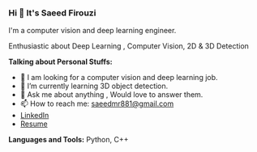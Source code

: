 ### Hi 👋 It's Saeed Firouzi 

I'm a computer vision and deep learning engineer. 

Enthusiastic about Deep Learning , Computer Vision, 2D & 3D Detection

**Talking about Personal Stuffs:**

- 🌱 I am looking for a computer vision and deep learning job.
- 🌱 I’m currently learning 3D object detection.
- 💬 Ask me about anything , Would love to answer them.
- 📫 How to reach me: saeedmr881@gmail.com
- <a href="https://www.linkedin.com/in/saeed-firouzi-a00bb120a/">LinkedIn</a>
- <a href="https://drive.google.com/file/d/1zaNwVupNz5RVabejbR3wQIuP7ro_VhzC/view?usp=sharing">Resume</a>

**Languages and Tools:**
Python, C++
